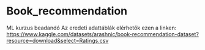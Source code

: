 # Book_recommendation
ML kurzus beadandó
Az eredeti adattáblák elérhetők ezen a linken: https://www.kaggle.com/datasets/arashnic/book-recommendation-dataset?resource=download&select=Ratings.csv
